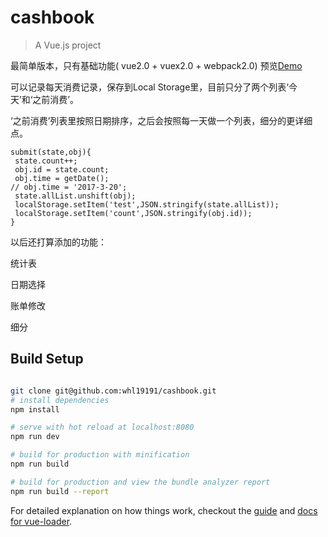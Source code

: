 # cashbook

> A Vue.js project

最简单版本，只有基础功能( vue2.0 + vuex2.0 + webpack2.0)
预览[Demo](https://whl19191.github.io/cashbook/dist)

可以记录每天消费记录，保存到Local Storage里，目前只分了两个列表‘今天’和‘之前消费’。

‘之前消费’列表里按照日期排序，之后会按照每一天做一个列表，细分的更详细点。

    submit(state,obj){
     state.count++;
     obj.id = state.count;
     obj.time = getDate();
    // obj.time = '2017-3-20';
     state.allList.unshift(obj);
     localStorage.setItem('test',JSON.stringify(state.allList));
     localStorage.setItem('count',JSON.stringify(obj.id));
    }

以后还打算添加的功能：

统计表

日期选择

账单修改

细分

## Build Setup

``` bash

git clone git@github.com:whl19191/cashbook.git
# install dependencies
npm install

# serve with hot reload at localhost:8080
npm run dev

# build for production with minification
npm run build

# build for production and view the bundle analyzer report
npm run build --report
```

For detailed explanation on how things work, checkout the [guide](http://vuejs-templates.github.io/webpack/) and [docs for vue-loader](http://vuejs.github.io/vue-loader).
